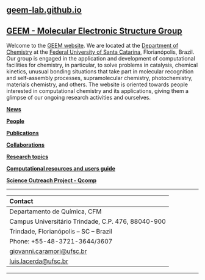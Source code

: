 ## [geem-lab.github.io](https://geem-lab.github.io/)

## [GEEM - Molecular Electronic Structure Group](https://geem-lab.github.io/)

Welcome to the [GEEM website](https://geem-lab.github.io/). We are located at the [Department of Chemistry](https://qmc.ufsc.br/) at the [Federal University of Santa Catarina](https://ufsc.br/), Florianópolis, Brazil. Our group is engaged in the application and development of computational facilities for chemistry, in particular, to solve problems in catalysis, chemical kinetics, unusual bonding situations that take part in molecular recognition and self-assembly processes, supramolecular chemistry, photochemistry, materials chemistry, and others. The website is oriented towards people interested in computational chemistry and its applications, giving them a glimpse of our ongoing research activities and ourselves.

**[News](news.md)**

**[People](people.md)**

**[Publications](publications.md)**

**[Collaborations](collaborations.md)**

**[Research topics](research.md)**

**[Computational resources and users guide]()**

**[Science Outreach Project - Qcomp](qcomp.md)**


***
| **Contact** |
| :-------- | 
| Departamento de Química, CFM  | 
| Campus Universitário Trindade, C.P. 476, 88040-900 | 
| Trindade, Florianópolis – SC – Brazil | 
| Phone: +55-48-3721-3644/3607 |
| giovanni.caramori@ufsc.br |
| luis.lacerda@ufsc.br |
***


